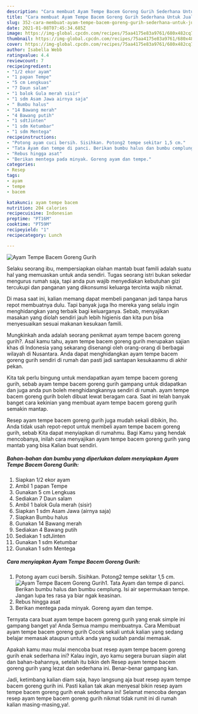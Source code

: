 ```yaml
---
description: "Cara membuat Ayam Tempe Bacem Goreng Gurih Sederhana Untuk Jualan"
title: "Cara membuat Ayam Tempe Bacem Goreng Gurih Sederhana Untuk Jualan"
slug: 352-cara-membuat-ayam-tempe-bacem-goreng-gurih-sederhana-untuk-jualan
date: 2021-01-08T07:45:34.685Z
image: https://img-global.cpcdn.com/recipes/75aa4175e83a9761/680x482cq70/ayam-tempe-bacem-goreng-gurih-foto-resep-utama.jpg
thumbnail: https://img-global.cpcdn.com/recipes/75aa4175e83a9761/680x482cq70/ayam-tempe-bacem-goreng-gurih-foto-resep-utama.jpg
cover: https://img-global.cpcdn.com/recipes/75aa4175e83a9761/680x482cq70/ayam-tempe-bacem-goreng-gurih-foto-resep-utama.jpg
author: Isabella Webb
ratingvalue: 4.4
reviewcount: 7
recipeingredient:
- "1/2 ekor ayam"
- "1 papan Tempe"
- "5 cm Lengkuas"
- "7 Daun salam"
- "1 balok Gula merah sisir"
- "1 sdm Asam Jawa airnya saja"
- " Bumbu halus"
- "14 Bawang merah"
- "4 Bawang putih"
- "1 sdtJinten"
- "1 sdm Ketumbar"
- "1 sdm Mentega"
recipeinstructions:
- "Potong ayam cuci bersih. Sisihkan. Potong2 tempe sekitar 1,5 cm."
- "Tata Ayam dan tempe di panci. Berikan bumbu halus dan bumbu cemplung. Isi air sepermukaan tempe. Jangan lupa tes rasa ya biar ngak keasinan."
- "Rebus hingga asat"
- "Berikan mentega pada minyak. Goreng ayam dan tempe."
categories:
- Resep
tags:
- ayam
- tempe
- bacem

katakunci: ayam tempe bacem 
nutrition: 204 calories
recipecuisine: Indonesian
preptime: "PT16M"
cooktime: "PT59M"
recipeyield: "1"
recipecategory: Lunch

---
```



![Ayam Tempe Bacem Goreng Gurih](https://img-global.cpcdn.com/recipes/75aa4175e83a9761/680x482cq70/ayam-tempe-bacem-goreng-gurih-foto-resep-utama.jpg)

Selaku seorang ibu, mempersiapkan olahan mantab buat famili adalah suatu hal yang memuaskan untuk anda sendiri. Tugas seorang istri bukan sekedar mengurus rumah saja, tapi anda pun wajib menyediakan kebutuhan gizi tercukupi dan panganan yang dikonsumsi keluarga tercinta wajib nikmat.

Di masa  saat ini, kalian memang dapat membeli panganan jadi tanpa harus repot membuatnya dulu. Tapi banyak juga lho mereka yang selalu ingin menghidangkan yang terbaik bagi keluarganya. Sebab, menyajikan masakan yang diolah sendiri jauh lebih higienis dan kita pun bisa menyesuaikan sesuai makanan kesukaan famili. 



Mungkinkah anda adalah seorang penikmat ayam tempe bacem goreng gurih?. Asal kamu tahu, ayam tempe bacem goreng gurih merupakan sajian khas di Indonesia yang sekarang disenangi oleh orang-orang di berbagai wilayah di Nusantara. Anda dapat menghidangkan ayam tempe bacem goreng gurih sendiri di rumah dan pasti jadi santapan kesukaanmu di akhir pekan.

Kita tak perlu bingung untuk mendapatkan ayam tempe bacem goreng gurih, sebab ayam tempe bacem goreng gurih gampang untuk didapatkan dan juga anda pun boleh menghidangkannya sendiri di rumah. ayam tempe bacem goreng gurih boleh dibuat lewat beragam cara. Saat ini telah banyak banget cara kekinian yang membuat ayam tempe bacem goreng gurih semakin mantap.

Resep ayam tempe bacem goreng gurih juga mudah sekali dibikin, lho. Anda tidak usah repot-repot untuk membeli ayam tempe bacem goreng gurih, sebab Kita dapat menyiapkan di rumahmu. Bagi Kamu yang hendak mencobanya, inilah cara menyajikan ayam tempe bacem goreng gurih yang mantab yang bisa Kalian buat sendiri.

<!--inarticleads1-->

##### Bahan-bahan dan bumbu yang diperlukan dalam menyiapkan Ayam Tempe Bacem Goreng Gurih:

1. Siapkan 1/2 ekor ayam
1. Ambil 1 papan Tempe
1. Gunakan 5 cm Lengkuas
1. Sediakan 7 Daun salam
1. Ambil 1 balok Gula merah (sisir)
1. Siapkan 1 sdm Asam Jawa (airnya saja)
1. Siapkan  Bumbu halus
1. Gunakan 14 Bawang merah
1. Sediakan 4 Bawang putih
1. Sediakan 1 sdtJinten
1. Gunakan 1 sdm Ketumbar
1. Gunakan 1 sdm Mentega




<!--inarticleads2-->

##### Cara menyiapkan Ayam Tempe Bacem Goreng Gurih:

1. Potong ayam cuci bersih. Sisihkan. Potong2 tempe sekitar 1,5 cm.
<img src="https://img-global.cpcdn.com/steps/ad46cea637f6118a/160x128cq70/ayam-tempe-bacem-goreng-gurih-langkah-memasak-1-foto.jpg" alt="Ayam Tempe Bacem Goreng Gurih">1. Tata Ayam dan tempe di panci. Berikan bumbu halus dan bumbu cemplung. Isi air sepermukaan tempe. Jangan lupa tes rasa ya biar ngak keasinan.
1. Rebus hingga asat
1. Berikan mentega pada minyak. Goreng ayam dan tempe.




Ternyata cara buat ayam tempe bacem goreng gurih yang enak simple ini gampang banget ya! Anda Semua mampu membuatnya. Cara Membuat ayam tempe bacem goreng gurih Cocok sekali untuk kalian yang sedang belajar memasak ataupun untuk anda yang sudah pandai memasak.

Apakah kamu mau mulai mencoba buat resep ayam tempe bacem goreng gurih enak sederhana ini? Kalau ingin, ayo kamu segera buruan siapin alat dan bahan-bahannya, setelah itu bikin deh Resep ayam tempe bacem goreng gurih yang lezat dan sederhana ini. Benar-benar gampang kan. 

Jadi, ketimbang kalian diam saja, hayo langsung aja buat resep ayam tempe bacem goreng gurih ini. Pasti kalian tak akan menyesal bikin resep ayam tempe bacem goreng gurih enak sederhana ini! Selamat mencoba dengan resep ayam tempe bacem goreng gurih nikmat tidak rumit ini di rumah kalian masing-masing,ya!.

